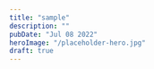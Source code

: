 ```yaml
---
title: "sample"
description: ""
pubDate: "Jul 08 2022"
heroImage: "/placeholder-hero.jpg"
draft: true
---
```


